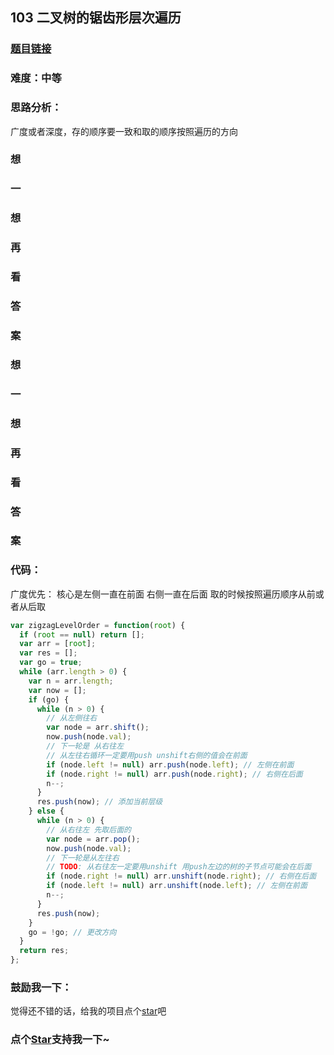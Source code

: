 ## 103 二叉树的锯齿形层次遍历

### [题目链接](https://leetcode-cn.com/problems/binary-tree-zigzag-level-order-traversal/)

### 难度：中等

### 思路分析：

广度或者深度，存的顺序要一致和取的顺序按照遍历的方向

### 想

### 一

### 想

### 再

### 看

### 答

### 案

### 想

### 一

### 想

### 再

### 看

### 答

### 案

### 代码：

广度优先： 核心是左侧一直在前面 右侧一直在后面 取的时候按照遍历顺序从前或者从后取

```js
var zigzagLevelOrder = function(root) {
  if (root == null) return [];
  var arr = [root];
  var res = [];
  var go = true;
  while (arr.length > 0) {
    var n = arr.length;
    var now = [];
    if (go) {
      while (n > 0) {
        // 从左侧往右
        var node = arr.shift();
        now.push(node.val);
        // 下一轮是 从右往左
        // 从左往右循环一定要用push unshift右侧的值会在前面
        if (node.left != null) arr.push(node.left); // 左侧在前面
        if (node.right != null) arr.push(node.right); // 右侧在后面
        n--;
      }
      res.push(now); // 添加当前层级
    } else {
      while (n > 0) {
        // 从右往左 先取后面的
        var node = arr.pop();
        now.push(node.val);
        // 下一轮是从左往右
        // TODO: 从右往左一定要用unshift 用push左边的树的子节点可能会在后面
        if (node.right != null) arr.unshift(node.right); // 右侧在后面
        if (node.left != null) arr.unshift(node.left); // 左侧在前面
        n--;
      }
      res.push(now);
    }
    go = !go; // 更改方向
  }
  return res;
};
```

### 鼓励我一下：

觉得还不错的话，给我的项目点个[star](https://github.com/OBKoro1/Brush_algorithm)吧
<!-- 特殊字符串：用于修改/删除markdown的结尾提示语-OBKoro1 -->
### 点个[Star](https://github.com/OBKoro1/Brush_algorithm)支持我一下~

